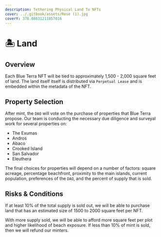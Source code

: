 ```yaml
---
description: Tethering Physical Land To NFTs
cover: ../.gitbook/assets/Rose (1).jpg
coverY: 378.08631211857016
---
```


# 🏝 Land

## Overview

Each Blue Terra NFT will be tied to approximately 1,500 - 2,000 square feet of land. The land itself itself is distributed via `Perpetual Lease` and is embedded within the metadata of the NFT.&#x20;

## Property Selection

After mint, the `DAO` will vote on the purchase of properties that Blue Terra propose.  Our team is conducting the necessary due diligence and surveyal work for several properties on:

* The Exumas
* Andros
* Abaco
* Crooked Island
* San Salvador
* Eleuthera



The final choices for properties will depend on a number of factors: square acreage, percentage beachfront, proximity to the main islands, current population, preferences of the `DAO`, and the percent of supply that is sold.&#x20;

## Risks & Conditions

If at least 10% of the total supply is sold out, we will be able to purchase land that has an estimated size of 1500 to 2000 square feet per NFT.&#x20;

With more supply sold, we will be able to afford more square feet per plot and higher likelihood of beach exposure. If less than 10% of mint is sold, then we will refund our minters.
